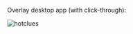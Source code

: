 Overlay desktop app (with click-through):

![hotclues](https://github.com/cristijigau/hot-clue/assets/69696235/f4468c5c-9af2-462d-b284-956dd0768941)
